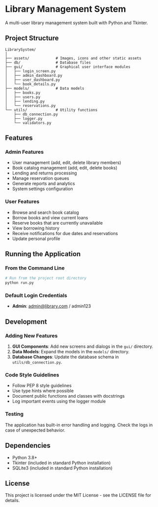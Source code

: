 # Library Management System

A multi-user library management system built with Python and Tkinter.

## Project Structure

```
LibrarySystem/
│
├── assets/            # Images, icons and other static assets
├── db/                # Database files
├── gui/               # Graphical user interface modules
│   ├── login_screen.py
│   ├── admin_dashboard.py
│   ├── user_dashboard.py
│   └── book_details.py
├── models/            # Data models
│   ├── books.py
│   ├── users.py
│   ├── lending.py
│   └── reservations.py
└── utils/             # Utility functions
    ├── db_connection.py
    ├── logger.py
    └── validators.py
```

## Features

### Admin Features
- User management (add, edit, delete library members)
- Book catalog management (add, edit, delete books)
- Lending and returns processing
- Manage reservation queues
- Generate reports and analytics
- System settings configuration

### User Features
- Browse and search book catalog
- Borrow books and view current loans
- Reserve books that are currently unavailable
- View borrowing history
- Receive notifications for due dates and reservations
- Update personal profile

## Running the Application

### From the Command Line

```bash
# Run from the project root directory
python run.py
```

### Default Login Credentials

- **Admin**: admin@library.com / admin123

## Development

### Adding New Features

1. **GUI Components**: Add new screens and dialogs in the `gui/` directory.
2. **Data Models**: Expand the models in the `models/` directory.
3. **Database Changes**: Update the database schema in `utils/db_connection.py`.

### Code Style Guidelines

- Follow PEP 8 style guidelines
- Use type hints where possible
- Document public functions and classes with docstrings
- Log important events using the logger module

### Testing

The application has built-in error handling and logging. Check the logs in case of unexpected behavior.

## Dependencies

- Python 3.8+
- Tkinter (included in standard Python installation)
- SQLite3 (included in standard Python installation)

## License

This project is licensed under the MIT License - see the LICENSE file for details.
